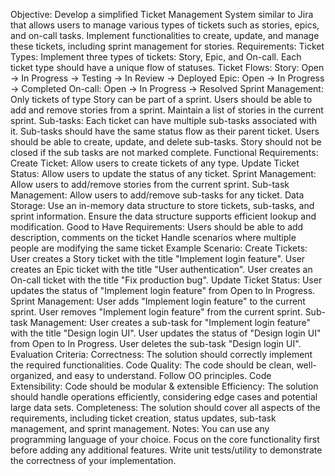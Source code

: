 Objective:
Develop a simplified Ticket Management System similar to Jira that allows users to manage various types of tickets such as stories, epics, and on-call tasks. Implement functionalities to create, update, and manage these tickets, including sprint management for stories.
Requirements:
Ticket Types:
Implement three types of tickets: Story, Epic, and On-call.
Each ticket type should have a unique flow of statuses.
Ticket Flows:
Story: Open -> In Progress -> Testing -> In Review -> Deployed
Epic: Open -> In Progress -> Completed
On-call: Open -> In Progress -> Resolved
Sprint Management:
Only tickets of type Story can be part of a sprint.
Users should be able to add and remove stories from a sprint.
Maintain a list of stories in the current sprint.
Sub-tasks:
Each ticket can have multiple sub-tasks associated with it.
Sub-tasks should have the same status flow as their parent ticket.
Users should be able to create, update, and delete sub-tasks.
Story should not be closed if the sub tasks are not marked complete.
Functional Requirements:
Create Ticket: Allow users to create tickets of any type.
Update Ticket Status: Allow users to update the status of any ticket.
Sprint Management: Allow users to add/remove stories from the current sprint.
Sub-task Management: Allow users to add/remove sub-tasks for any ticket.
Data Storage:
Use an in-memory data structure to store tickets, sub-tasks, and sprint information.
Ensure the data structure supports efficient lookup and modification.
Good to Have Requirements:
Users should be able to add description, comments on the ticket
Handle scenarios where multiple people are modifying the same ticket
Example Scenario:
Create Tickets:
User creates a Story ticket with the title "Implement login feature".
User creates an Epic ticket with the title "User authentication".
User creates an On-call ticket with the title "Fix production bug".
Update Ticket Status:
User updates the status of "Implement login feature" from Open to In Progress.
Sprint Management:
User adds "Implement login feature" to the current sprint.
User removes "Implement login feature" from the current sprint.
Sub-task Management:
User creates a sub-task for "Implement login feature" with the title "Design login UI".
User updates the status of "Design login UI" from Open to In Progress.
User deletes the sub-task "Design login UI".
Evaluation Criteria:
Correctness: The solution should correctly implement the required functionalities.
Code Quality: The code should be clean, well-organized, and easy to understand. Follow OO principles.
Code Extensibility: Code should be modular & extensible
Efficiency: The solution should handle operations efficiently, considering edge cases and potential large data sets.
Completeness: The solution should cover all aspects of the requirements, including ticket creation, status updates, sub-task management, and sprint management.
Notes:
You can use any programming language of your choice.
Focus on the core functionality first before adding any additional features.
Write unit tests/utility to demonstrate the correctness of your implementation.
